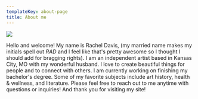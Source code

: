 ```yaml
---
templateKey: about-page
title: About me
---
```

![](/img/20200227_165341-1-.jpg)

Hello and welcome! My name is Rachel Davis, (my married name makes my initials spell out _RAD_ and I feel like that's pretty awesome so I thought I should add for bragging rights). I am an independent artist based in Kansas City, MO with my wonderful husband. I love to create beautiful things for people and to connect with others. I am currently working on finishing my bachelor's degree. Some of my favorite subjects include art history, health & wellness, and literature. Please feel free to reach out to me anytime with questions or inquiries! And thank you for visiting my site!
